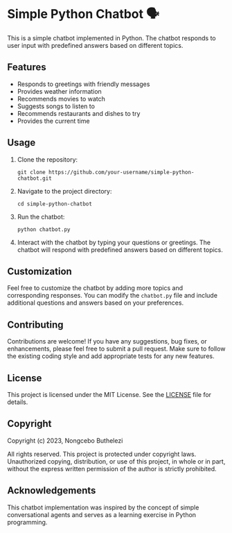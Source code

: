 
# Simple Python Chatbot 🗣️

This is a simple chatbot implemented in Python. The chatbot responds to user input with predefined answers based on different topics.

## Features

- Responds to greetings with friendly messages
- Provides weather information
- Recommends movies to watch
- Suggests songs to listen to
- Recommends restaurants and dishes to try
- Provides the current time

## Usage

1. Clone the repository:

   ```shell
   git clone https://github.com/your-username/simple-python-chatbot.git
   ```

2. Navigate to the project directory:

   ```shell
   cd simple-python-chatbot
   ```

3. Run the chatbot:

   ```shell
   python chatbot.py
   ```

4. Interact with the chatbot by typing your questions or greetings. The chatbot will respond with predefined answers based on different topics.

## Customization

Feel free to customize the chatbot by adding more topics and corresponding responses. You can modify the `chatbot.py` file and include additional questions and answers based on your preferences.

## Contributing

Contributions are welcome! If you have any suggestions, bug fixes, or enhancements, please feel free to submit a pull request. Make sure to follow the existing coding style and add appropriate tests for any new features.

## License

This project is licensed under the MIT License. See the [LICENSE](LICENSE) file for details.

## Copyright

Copyright (c) 2023, Nongcebo Buthelezi

All rights reserved. This project is protected under  copyright laws. Unauthorized copying, distribution, or use of this project, in whole or in part, without the express written permission of the author is strictly prohibited.

## Acknowledgements

This chatbot implementation was inspired by the concept of simple conversational agents and serves as a learning exercise in Python programming.


